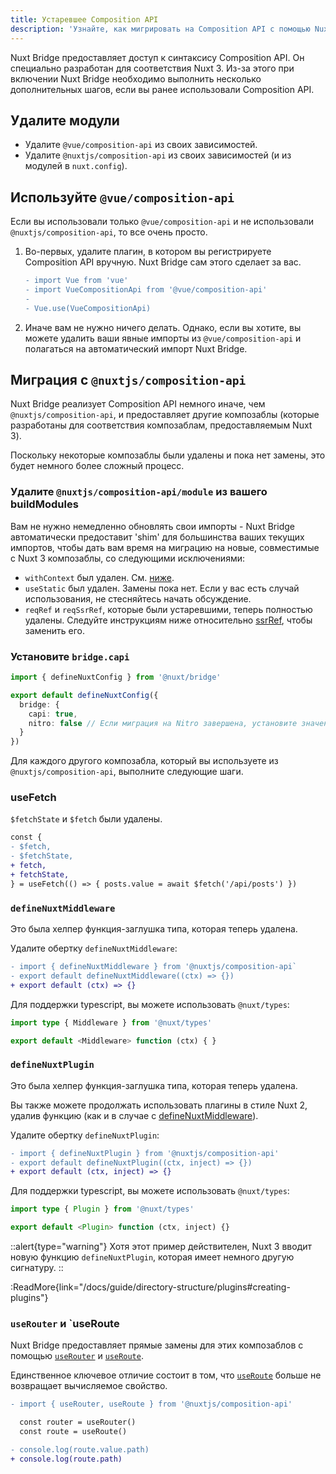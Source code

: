 ```yaml
---
title: Устаревшее Composition API
description: 'Узнайте, как мигрировать на Composition API с помощью Nuxt Bridge.'
---
```


Nuxt Bridge предоставляет доступ к синтаксису Composition API. Он специально разработан для соответствия Nuxt 3. Из-за этого при включении Nuxt Bridge необходимо выполнить несколько дополнительных шагов, если вы ранее использовали Composition API.

## Удалите модули

- Удалите `@vue/composition-api` из своих зависимостей.
- Удалите `@nuxtjs/composition-api` из своих зависимостей (и из модулей в `nuxt.config`).

## Используйте `@vue/composition-api`

Если вы использовали только `@vue/composition-api` и не использовали `@nuxtjs/composition-api`, то все очень просто.

1. Во-первых, удалите плагин, в котором вы регистрируете Composition API вручную. Nuxt Bridge сам этого сделает за вас.

   ```diff
   - import Vue from 'vue'
   - import VueCompositionApi from '@vue/composition-api'
   -
   - Vue.use(VueCompositionApi)
   ```

2. Иначе вам не нужно ничего делать. Однако, если вы хотите, вы можете удалить ваши явные импорты из `@vue/composition-api` и полагаться на автоматический импорт Nuxt Bridge.

## Миграция с `@nuxtjs/composition-api`

Nuxt Bridge реализует Composition API немного иначе, чем `@nuxtjs/composition-api`, и предоставляет другие композаблы (которые разработаны для соответствия композаблам, предоставляемым Nuxt 3).

Поскольку некоторые композаблы были удалены и пока нет замены, это будет немного более сложный процесс.

### Удалите `@nuxtjs/composition-api/module` из вашего buildModules

Вам не нужно немедленно обновлять свои импорты - Nuxt Bridge автоматически предоставит 'shim' для большинства ваших текущих импортов, чтобы дать вам время на миграцию на новые, совместимые с Nuxt 3 композаблы, со следующими исключениями:

- `withContext` был удален. См. [ниже](/docs/bridge/nuxt3-compatible-api#usecontext-and-withcontext).
- `useStatic` был удален. Замены пока нет. Если у вас есть случай использования, не стесняйтесь начать обсуждение.
- `reqRef` и `reqSsrRef`, которые были устаревшими, теперь полностью удалены. Следуйте инструкциям ниже относительно [ssrRef](/docs/bridge/nuxt3-compatible-api#ssrref-and-shallowssrref), чтобы заменить его.

### Установите `bridge.capi`

```ts
import { defineNuxtConfig } from '@nuxt/bridge'

export default defineNuxtConfig({
  bridge: {
    capi: true,
    nitro: false // Если миграция на Nitro завершена, установите значение true
  }
})
```

Для каждого другого композабла, который вы используете из `@nuxtjs/composition-api`, выполните следующие шаги.

### useFetch

`$fetchState` и `$fetch` были удалены.

```diff
const {
- $fetch,
- $fetchState,
+ fetch,
+ fetchState,
} = useFetch(() => { posts.value = await $fetch('/api/posts') })
```

### `defineNuxtMiddleware`

Это была хелпер функция-заглушка типа, которая теперь удалена.

Удалите обертку `defineNuxtMiddleware`:

```diff
- import { defineNuxtMiddleware } from '@nuxtjs/composition-api`
- export default defineNuxtMiddleware((ctx) => {})
+ export default (ctx) => {}
```

Для поддержки typescript, вы можете использовать `@nuxt/types`:

```ts
import type { Middleware } from '@nuxt/types'

export default <Middleware> function (ctx) { }
```

### `defineNuxtPlugin`

Это была хелпер функция-заглушка типа, которая теперь удалена.

Вы также можете продолжать использовать плагины в стиле Nuxt 2, удалив функцию (как и в случае с [defineNuxtMiddleware](#definenuxtmiddleware)).

Удалите обертку `defineNuxtPlugin`:

```diff
- import { defineNuxtPlugin } from '@nuxtjs/composition-api'
- export default defineNuxtPlugin((ctx, inject) => {})
+ export default (ctx, inject) => {}
```

Для поддержки typescript, вы можете использовать `@nuxt/types`:

```ts
import type { Plugin } from '@nuxt/types'

export default <Plugin> function (ctx, inject) {}
```

::alert{type="warning"}
Хотя этот пример действителен, Nuxt 3 вводит новую функцию `defineNuxtPlugin`, которая имеет немного другую сигнатуру.
::

:ReadMore{link="/docs/guide/directory-structure/plugins#creating-plugins"}

### `useRouter` и `useRoute

Nuxt Bridge предоставляет прямые замены для этих композаблов с помощью [`useRouter`](/docs/api/composables/use-router) и [`useRoute`](/docs/api/composables/use-route).

Единственное ключевое отличие состоит в том, что [`useRoute`](/docs/api/composables/use-route) больше не возвращает вычисляемое свойство.

```diff
- import { useRouter, useRoute } from '@nuxtjs/composition-api'

  const router = useRouter()
  const route = useRoute()

- console.log(route.value.path)
+ console.log(route.path)
```

